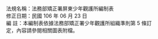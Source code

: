 法規名稱：法務部矯正署屏東少年觀護所編制表  
修正日期：民國 106 年 06 月 23 日  
編 註：本編制表依據法務部矯正署少年觀護所組織準則第 5 條訂  
定，內容請參閱相關圖表附檔。  


